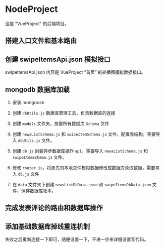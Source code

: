 # NodeProject

这是 "VueProject" 的后端项目。

## 搭建入口文件和基本路由

## 创建 swipeItemsApi.json 模拟接口

swipeItemsApi.json 内容是 VueProject “首页” 的轮播图模拟数据接口。

## mongodb 数据库加载

1. 安装 mongoose

2. 创建 `dbUtils.js` 数据库管理工具，负责数据库的连接

3. 创建 `models` 文件夹，放置所有数据库 `Schema` 文件

4. 创建 `newsListSchema.js` 和 `swipeItemSchema.js` 文件，配置表结构，需要导入 `dbUtils.js` 文件。

5. 创建 `db.js` 封装异步数据库操作 `api`，需要导入 `newsListSchema.js` 和 `swipeItemSchema.js` 文件。

6. 修改 `router.js`，将原先的本地文件模拟数据修改成数据库获取数据，需要导入 `db.js` 文件

7. 在 `data` 文件夹下创建 `newsListDbData.json` 和 `swipeItemsDbData.json` 文件，保存数据库拓本。

## 完成发表评论的路由和数据库操作

## 添加基础数据库掉线重连机制

失败之后重新连接一下即可，随便设置一下，不进一步来详细设置写代码。